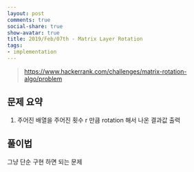 ```yaml
---
layout: post
comments: true
social-share: true
show-avatar: true
title: 2019/Feb/07th - Matrix Layer Rotation
tags:
- implementation
---
```


> https://www.hackerrank.com/challenges/matrix-rotation-algo/problem

## 문제 요약

1. 주어진 배열을 주어진 횟수 r 만큼 rotation 해서 나온 결과값 출력

## 풀이법

그냥 단순 구현 하면 되는 문제